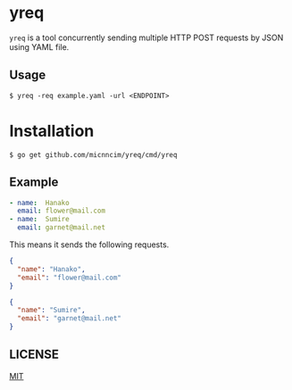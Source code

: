 # yreq

`yreq` is a tool concurrently sending multiple HTTP POST requests by JSON using YAML file.

## Usage

```
$ yreq -req example.yaml -url <ENDPOINT>
```

# Installation

```
$ go get github.com/micnncim/yreq/cmd/yreq
```

## Example

```yaml
- name:  Hanako
  email: flower@mail.com
- name:  Sumire
  email: garnet@mail.net
```

This means it sends the following requests.

```json
{
  "name": "Hanako",
  "email": "flower@mail.com"
} 
```

```json
{
  "name": "Sumire",
  "email": "garnet@mail.net"
} 
```

## LICENSE

[MIT](./LICENSE)
